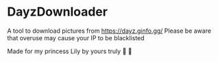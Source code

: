 # DayzDownloader
A tool to download pictures from https://dayz.ginfo.gg/
Please be aware that overuse may cause your IP to be blacklisted


Made for my princess Lily by yours truly :purple_heart: :brown_heart:

